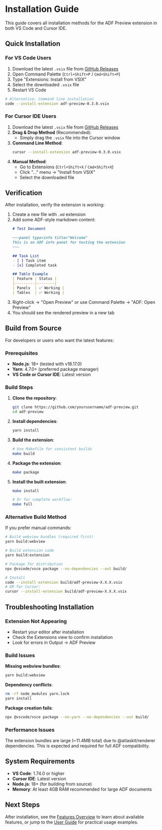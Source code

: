 # Installation Guide

This guide covers all installation methods for the ADF Preview extension in both VS Code and Cursor IDE.

## Quick Installation

### For VS Code Users

1. Download the latest `.vsix` file from [GitHub Releases](https://github.com/yourusername/adf-preview/releases)
2. Open Command Palette (`Ctrl+Shift+P` / `Cmd+Shift+P`)
3. Type "Extensions: Install from VSIX"
4. Select the downloaded `.vsix` file
5. Restart VS Code

```bash
# Alternative: Command line installation
code --install-extension adf-preview-0.3.0.vsix
```

### For Cursor IDE Users

1. Download the latest `.vsix` file from [GitHub Releases](https://github.com/yourusername/adf-preview/releases)
2. **Drag & Drop Method** (Recommended):
   - Simply drag the `.vsix` file into the Cursor window
3. **Command Line Method**:
   ```bash
   cursor --install-extension adf-preview-0.3.0.vsix
   ```
4. **Manual Method**:
   - Go to Extensions (`Ctrl+Shift+X` / `Cmd+Shift+X`)
   - Click "..." menu → "Install from VSIX"
   - Select the downloaded file

## Verification

After installation, verify the extension is working:

1. Create a new file with `.md` extension
2. Add some ADF-style markdown content:
   ```markdown
   # Test Document
   
   ~~~panel type=info title="Welcome"
   This is an ADF info panel for testing the extension
   ~~~
   
   ## Task List
   - [ ] Task item
   - [x] Completed task
   
   ## Table Example
   | Feature | Status |
   |---------|--------|
   | Panels  | ✅ Working |
   | Tables  | ✅ Working |
   ```
3. Right-click → "Open Preview" or use Command Palette → "ADF: Open Preview"
4. You should see the rendered preview in a new tab

## Build from Source

For developers or users who want the latest features:

### Prerequisites

- **Node.js**: 18+ (tested with v18.17.0)
- **Yarn**: 4.7.0+ (preferred package manager)
- **VS Code or Cursor IDE**: Latest version

### Build Steps

1. **Clone the repository**:
   ```bash
   git clone https://github.com/yourusername/adf-preview.git
   cd adf-preview
   ```

2. **Install dependencies**:
   ```bash
   yarn install
   ```

3. **Build the extension**:
   ```bash
   # Use Makefile for consistent builds
   make build
   ```

4. **Package the extension**:
   ```bash
   make package
   ```

5. **Install the built extension**:
   ```bash
   make install
   
   # Or for complete workflow:
   make full
   ```

### Alternative Build Method

If you prefer manual commands:

```bash
# Build webview bundles (required first)
yarn build:webview

# Build extension code  
yarn build:extension

# Package for distribution
npx @vscode/vsce package --no-dependencies --out build/

# Install
code --install-extension build/adf-preview-X.X.X.vsix
# OR for Cursor:
cursor --install-extension build/adf-preview-X.X.X.vsix
```

## Troubleshooting Installation

### Extension Not Appearing

- Restart your editor after installation
- Check the Extensions view to confirm installation
- Look for errors in Output → ADF Preview

### Build Issues

**Missing webview bundles**:
```bash
yarn build:webview
```

**Dependency conflicts**:
```bash
rm -rf node_modules yarn.lock
yarn install
```

**Package creation fails**:
```bash
npx @vscode/vsce package --no-yarn --no-dependencies --out build/
```

### Performance Issues

The extension bundles are large (~11.4MB total) due to @atlaskit/renderer dependencies. This is expected and required for full ADF compatibility.

## System Requirements

- **VS Code**: 1.74.0 or higher
- **Cursor IDE**: Latest version
- **Node.js**: 18+ (for building from source)
- **Memory**: At least 4GB RAM recommended for large ADF documents

## Next Steps

After installation, see the [Features Overview](features.md) to learn about available features, or jump to the [User Guide](user-guide.md) for practical usage examples.